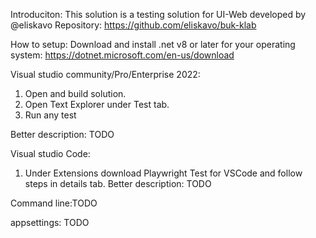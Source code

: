 Introduciton:
This solution is a testing solution for UI-Web developed by @eliskavo
Repository: https://github.com/eliskavo/buk-klab

How to setup:
Download and install .net v8 or later for your operating system: https://dotnet.microsoft.com/en-us/download

Visual studio community/Pro/Enterprise 2022:
1) Open and build solution.
2) Open Text Explorer under Test tab.
3) Run any test

Better description: TODO

Visual studio Code:
1) Under Extensions download Playwright Test for VSCode and follow steps in details tab.
Better description: TODO

Command line:TODO


appsettings: TODO
